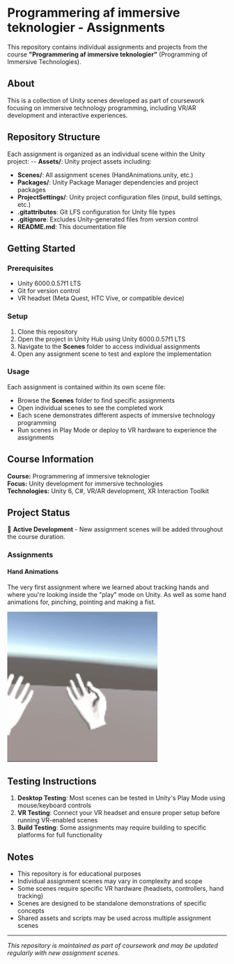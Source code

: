 # Programmering af immersive teknologier - Assignments

This repository contains individual assignments and projects from the course **"Programmering af immersive teknologier"** (Programming of Immersive Technologies).

## About

This is a collection of Unity scenes developed as part of coursework focusing on immersive technology programming, including VR/AR development and interactive experiences.

## Repository Structure

Each assignment is organized as an individual scene within the Unity project:
-- **Assets/**: Unity project assets including:
  - **Scenes/**: All assignment scenes (HandAnimations.unity, etc.)
- **Packages/**: Unity Package Manager dependencies and project packages
- **ProjectSettings/**: Unity project configuration files (input, build settings, etc.)
- **.gitattributes**: Git LFS configuration for Unity file types
- **.gitignore**: Excludes Unity-generated files from version control
- **README.md**: This documentation file

## Getting Started

### Prerequisites
- Unity 6000.0.57f1 LTS
- Git for version control
- VR headset (Meta Quest, HTC Vive, or compatible device)

### Setup
1. Clone this repository
2. Open the project in Unity Hub using Unity 6000.0.57f1 LTS
3. Navigate to the **Scenes** folder to access individual assignments
4. Open any assignment scene to test and explore the implementation

### Usage
Each assignment is contained within its own scene file:
- Browse the **Scenes** folder to find specific assignments
- Open individual scenes to see the completed work
- Each scene demonstrates different aspects of immersive technology programming
- Run scenes in Play Mode or deploy to VR hardware to experience the assignments

## Course Information

**Course:** Programmering af immersive teknologier  
**Focus:** Unity development for immersive technologies  
**Technologies:** Unity 6, C#, VR/AR development, XR Interaction Toolkit

## Project Status

🚧 **Active Development** - New assignment scenes will be added throughout the course duration.

### Assignments
#### Hand Animations
The very first assignment where we learned about tracking hands and where you're looking inside the "play" mode on Unity.
As well as some hand animations for, pinching, pointing and making a fist.

![](https://github.com/Nesstark/med5_VR_assignments/blob/main/Documentation/Media/HandAnimations.gif)

## Testing Instructions

1. **Desktop Testing**: Most scenes can be tested in Unity's Play Mode using mouse/keyboard controls
2. **VR Testing**: Connect your VR headset and ensure proper setup before running VR-enabled scenes  
3. **Build Testing**: Some assignments may require building to specific platforms for full functionality

## Notes

- This repository is for educational purposes
- Individual assignment scenes may vary in complexity and scope
- Some scenes require specific VR hardware (headsets, controllers, hand tracking)
- Scenes are designed to be standalone demonstrations of specific concepts
- Shared assets and scripts may be used across multiple assignment scenes

---

*This repository is maintained as part of coursework and may be updated regularly with new assignment scenes.*
